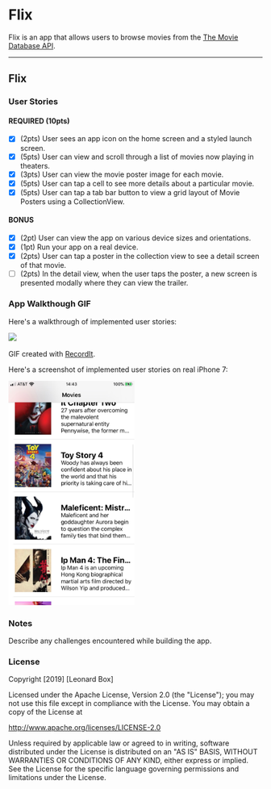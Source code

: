 # Flix

Flix is an app that allows users to browse movies from the [The Movie Database API](http://docs.themoviedb.apiary.io/#).

---

## Flix

### User Stories

#### REQUIRED (10pts)
- [x] (2pts) User sees an app icon on the home screen and a styled launch screen.
- [x] (5pts) User can view and scroll through a list of movies now playing in theaters.
- [x] (3pts) User can view the movie poster image for each movie.
- [x] (5pts) User can tap a cell to see more details about a particular movie.
- [x] (5pts) User can tap a tab bar button to view a grid layout of Movie Posters using a CollectionView.

#### BONUS
- [x] (2pt) User can view the app on various device sizes and orientations.
- [x] (1pt) Run your app on a real device.
- [x] (2pts) User can tap a poster in the collection view to see a detail screen of that movie.
- [ ] (2pts) In the detail view, when the user taps the poster, a new screen is presented modally where they can view the trailer.

### App Walkthough GIF
Here's a walkthrough of implemented user stories:

<img src='http://recordit.co/ZVhtKAJyxj.gif' width=250>

GIF created with [RecordIt](http://recordit.co/E0HkXA7DLF).

Here's a screenshot of implemented user stories on real iPhone 7:

<img src='https://github.com/lfbox7/Flix/blob/master/flix.jpeg' width=250>

### Notes
Describe any challenges encountered while building the app.

### License

Copyright [2019] [Leonard Box]

Licensed under the Apache License, Version 2.0 (the "License");
you may not use this file except in compliance with the License.
You may obtain a copy of the License at

http://www.apache.org/licenses/LICENSE-2.0

Unless required by applicable law or agreed to in writing, software
distributed under the License is distributed on an "AS IS" BASIS,
WITHOUT WARRANTIES OR CONDITIONS OF ANY KIND, either express or implied.
See the License for the specific language governing permissions and
limitations under the License.
